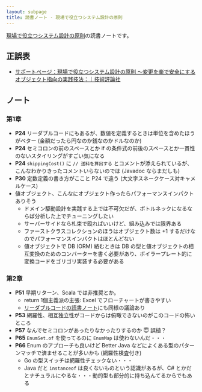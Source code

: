 ```yaml
---
layout: subpage
title: 読書ノート - 現場で役立つシステム設計の原則
---
```


[現場で役立つシステム設計の原則](/workshop/12-principles)の読書ノートです。

## 正誤表

- [サポートページ：現場で役立つシステム設計の原則 〜変更を楽で安全にするオブジェクト指向の実践技法：｜技術評論社](http://gihyo.jp/book/2017/978-4-7741-9087-7/support)

## ノート

### 第1章

* **P24** リーダブルコードにもあるが、数値を定義するときは単位を含めたほうがベター (金額だったら円なのか銭なのかドルなのか)
* **P24** セミコロンの前のスペースとか if の条件式の前後のスペースとか一貫性のないスタイリングがすごい気になる
* **P24** `shippingCost()` に `// 送料を算出する` とコメントが添えられているが、こんなわかりきったコメントいらないのでは (Javadoc ならまだしも)
* **P30** 定数定義の書き方がここと P24 で違う (大文字スネークケース対キャメルケース)
* 値オブジェクト、こんなにオブジェクト作ったらパフォーマンスインパクトありそう
  * ドメイン駆動設計を実践する上では不可欠だが、ボトルネックになるならば分析した上でチューニングしたい
  * サーバーサイドなら札束で殴ればいいけど、組み込みでは限界ある
  * ファーストクラスコレクションのほうはオブジェクト数は +1 するだけなのでパフォーマンスインパクトはほとんどない
  * 値オブジェクトで DB (ORM) 絡むときは DB の型と値オブジェクトの相互変換のためのコンバーターを書く必要があり、ボイラープレート的に変換コードをゴリゴリ実装する必要がある

### 第2章

* **P51** 早期リターン、Scala では非推奨とか。
  * return 1個主義派の主張: Excel でフローチャートが書きやすい
  * [リーダブルコードの読書ノート](/note/4-readablecode)にも同様の議論あり
* **P53** 網羅性、相互独立性がコードからは俯瞰できないのがこのコードの怖いところ
* **P57** なんでセミコロンがあったりなかったりするのか :innocent: 誤植？
* **P65** `EnumSet.of` を使ってるのに `EnumMap` は使わないんだ・・・
* **P66** Enum のアプローチも良いけど Better Java などによくある型のパターンマッチで済ませることが多いかも (網羅性検査付き)
  * Go の型スイッチは網羅性チェックない・・・
  * Java だと `instanceof` は良くないものという認識があるが、C# とかだとナチュラルにやるな・・・動的型も部分的に持ち込んてるからでもある
